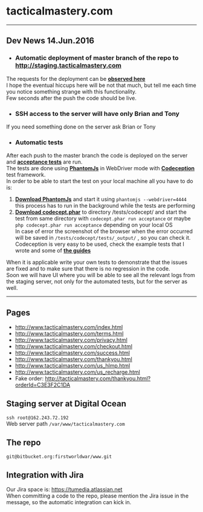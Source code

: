 # tacticalmastery.com #

---

## Dev News 14.Jun.2016
* ### Automatic deployment of master branch of the repo to http://staging.tacticalmastery.com
The requests for the deployment can be **[observed here](https://bitbucket.org/firstworldwar/www/admin/addon/admin/bitbucket-webhooks/bb-webhooks-repo-admin)**  
I hope the eventual hiccups here will be not that much, but tell me each time you notice something strange with this functionality.  
Few seconds after the push the code should be live.  

* ### SSH access to the server will have only Brian and Tony  
If you need something done on the server ask Brian or Tony  

* ### Automatic tests  
After each push to the master branch the code is deployed on the server and **[acceptance tests](https://bitbucket.org/firstworldwar/www/src/985ece31ae6e7670134ba116c8bc0411ae785862/tests/codecept/tests/acceptance/?at=master)** are run.  
The tests are done using **[PhantomJs](http://phantomjs.org/quick-start.html)** in WebDriver mode with **[Codeception](http://codeception.com/docs/modules/WebDriver)** test framework.  
In order to be able to start the test on your local machine all you have to do is:  

1. **[Download PhantomJs](http://phantomjs.org/download.html)** and start it using `phantomjs --webdriver=4444` this process has to run in the background while the tests are performing  
1. **[Download codecept.phar](http://codeception.com/codecept.phar)** to directory /tests/codecept/ and start the test from same directory with `codecept.phar run acceptance` or maybe `php codecept.phar run acceptance` depending on your local OS  
In case of error the screenshot of the browser when the error occurred will be saved in `/tests/codecept/tests/_output/` , so you can check it.  
Codeception is very easy to be used, check the example tests that I wrote and some of **[the guides](http://codeception.com/docs/03-AcceptanceTests)**  

When it is applicable write your own tests to demonstrate that the issues are fixed and to make sure that there is no regression in the code.  
Soon we will have UI where you will be able to see all the relevant logs from the staging server, not only for the automated tests, but for the server as well.

---

## Pages
* http://www.tacticalmastery.com/index.html
* http://www.tacticalmastery.com/terms.html
* http://www.tacticalmastery.com/privacy.html
* http://www.tacticalmastery.com/checkout.html
* http://www.tacticalmastery.com/success.html
* http://www.tacticalmastery.com/thankyou.html
* http://www.tacticalmastery.com/us_hlmp.html
* http://www.tacticalmastery.com/us_recharge.html
* Fake order: http://tacticalmastery.com/thankyou.html?orderId=C3E3F2C1DA

## Staging server at Digital Ocean
`ssh root@162.243.72.192`  
Web server path `/var/www/tacticalmastery.com`

## The repo
`git@bitbucket.org:firstworldwar/www.git`

## Integration with Jira
Our Jira space is: https://tumedia.atlassian.net  
When committing a code to the repo, please mention the Jira issue in the message, so the automatic integration can kick in.